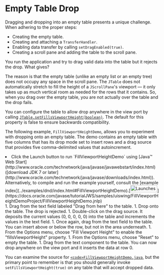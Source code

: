 
# Empty Table Drop

Dragging and dropping into an empty table presents a unique challenge. When adhering to the proper steps:

- Creating the empty table.
- Creating and attaching a `TransferHandler`.
- Enabling data transfer by calling `setDragEnabled(true)`.
- Creating a scroll pane and adding the table to the scroll pane.

You run the application and try to drag valid data into the table but it rejects the drop. What gives?

The reason is that the empty table (unlike an empty list or an empty tree) does not occupy any space in the scroll pane. The `JTable` does not automatically stretch to fill the height of a `JScrollPane`'s viewport &#8212; it only takes up as much vertical room as needed for the rows that it contains. So, when you drag over the empty table, you are not actually over the table and the drop fails.

You can configure the table to allow drop anywhere in the view port by calling 
[`JTable.setFillsViewportHeight(boolean)`](https://docs.oracle.com/javase/8/docs/api/javax/swing/JTable.html#setFillsViewportHeight-boolean-). The default for this property is false to ensure backwards compatibility.

The following example, `FillViewportHeightDemo`, allows you to experiment with dropping onto an empty table. The demo contains an empty table with five columns that has its drop mode set to insert rows and a drag source that provides five comma-delimited values that autoincrement.

<li>Click the Launch button to run `FillViewportHeightDemo` using 
[Java&#8482; Web Start](http://www.oracle.com/technetwork/java/javase/javawebstart/index.html) ([download JDK 7 or later](http://www.oracle.com/technetwork/java/javase/downloads/index.html)). Alternatively, to compile and run the example yourself, consult the [example index](../examples/dnd/index.html#FillViewportHeightDemo).[<img src="../../images/jws-launch-button.png" width="88" height="23" align="bottom" alt="Launches the FillViewportHeightDemo example" />](https://docs.oracle.com/javase/tutorialJWS/samples/uiswing/FillViewportHeightDemoProject/FillViewportHeightDemo.jnlp)<br /></li>
1. Drag from the text field labeled "Drag from here" to the table.
1. Drop onto the table. The drop is rejected.
1. Double-click on the drag source. It deposits the current values (0, 0, 0, 0, 0) into the table and increments the values in the text field.
1. Once again, drag from the text field to the table. You can insert above or below the row, but not in the area underneath.
1. From the Options menu, choose "Fill Viewport Height" to enable the "fillsViewportHeight" property.
1. From the Options menu, choose "Reset" to empty the table.
1. Drag from the text component to the table. You can now drop anywhere on the view port and it inserts the data at row 0.

You can examine the source for 
[`<code>FillViewportHeightDemo.java`</code>](../examples/dnd/FillViewportHeightDemoProject/src/dnd/FillViewportHeightDemo.java), but the primary point to remember is that you should generally invoke `setFillsViewportHeight(true)` on any table that will accept dropped data.
